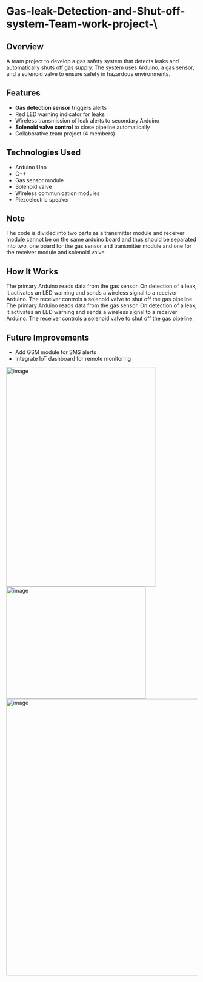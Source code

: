 # Gas-leak-Detection-and-Shut-off-system-Team-work-project-\
## Overview
A team project to develop a gas safety system that detects leaks and automatically shuts off gas supply. The system uses Arduino, a gas sensor, and a solenoid valve to ensure safety in hazardous environments.

## Features
- **Gas detection sensor** triggers alerts  
- Red LED warning indicator for leaks  
- Wireless transmission of leak alerts to secondary Arduino  
- **Solenoid valve control** to close pipeline automatically  
- Collaborative team project (4 members)  

## Technologies Used
- Arduino Uno  
- C++  
- Gas sensor module  
- Solenoid valve  
- Wireless communication modules
- Piezoelectric speaker
## Note
The code is divided into two parts as a transmitter module and receiver module cannot be on the same arduino board and thus should be separated into two, one board for the gas sensor and transmitter module and one for the receiver module and solenoid valve
## How It Works
The primary Arduino reads data from the gas sensor. On detection of a leak, it activates an LED warning and sends a wireless signal to a receiver Arduino. The receiver controls a solenoid valve to shut off the gas pipeline.
The primary Arduino reads data from the gas sensor. On detection of a leak, it activates an LED warning and sends a wireless signal to a receiver Arduino. The receiver controls a solenoid valve to shut off the gas pipeline.
## Future Improvements
- Add GSM module for SMS alerts  
- Integrate IoT dashboard for remote monitoring
<img width="395" height="578" alt="image" src="https://github.com/user-attachments/assets/5fb9bdf8-f648-450c-b112-35c2d603e542" />

<img width="368" height="296" alt="image" src="https://github.com/user-attachments/assets/776dd30c-3b35-4b22-9909-89a01c762520" />

<img width="975" height="729" alt="image" src="https://github.com/user-attachments/assets/72ea2769-2720-4572-9187-6bf81e4d59f7" />
